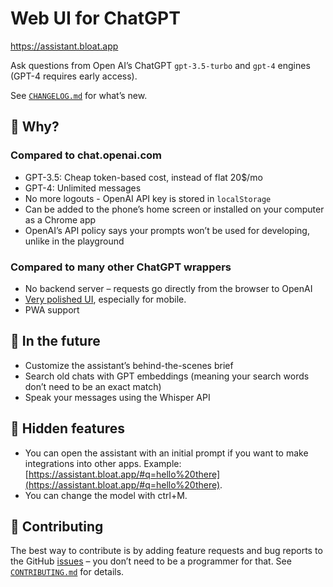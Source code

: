# Web UI for ChatGPT

https://assistant.bloat.app

Ask questions from Open AI’s ChatGPT `gpt-3.5-turbo` and `gpt-4` engines (GPT-4 requires early access).

See [`CHANGELOG.md`](CHANGELOG.md) for what’s new.

## 🤔 Why?

### Compared to chat.openai.com
- GPT-3.5: Cheap token-based cost, instead of flat 20$/mo
- GPT-4: Unlimited messages
- No more logouts - OpenAI API key is stored in `localStorage`
- Can be added to the phone’s home screen or installed on your computer as a Chrome app
- OpenAI’s API policy says your prompts won’t be used for developing, unlike in the playground

### Compared to many other ChatGPT wrappers
- No backend server – requests go directly from the browser to OpenAI
- [Very polished UI](https://github.com/felixbade/chatgpt-web-ui/issues?q=label%3AUI+is%3Aclosed), especially for mobile.
- PWA support

## 🚚 In the future
- Customize the assistant’s behind-the-scenes brief
- Search old chats with GPT embeddings (meaning your search words don’t need to be an exact match)
- Speak your messages using the Whisper API

## 👀 Hidden features
- You can open the assistant with an initial prompt if you want to make integrations into other apps. Example: [https://assistant.bloat.app/#q=hello%20there](https://assistant.bloat.app/#q=hello%20there).
- You can change the model with ctrl+M.

## 💙 Contributing
The best way to contribute is by adding feature requests and bug reports to the GitHub [issues](https://github.com/felixbade/chatgpt-web-ui/issues) – you don’t need to be a programmer for that. See [`CONTRIBUTING.md`](CONTRIBUTING.md) for details.
